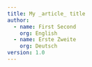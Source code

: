 ```yaml
---
title: My _article_ title
author:
  - name: First Second
    org: English
  - name: Erste Zweite
    org: Deutsch
version: 1.0
---
```

